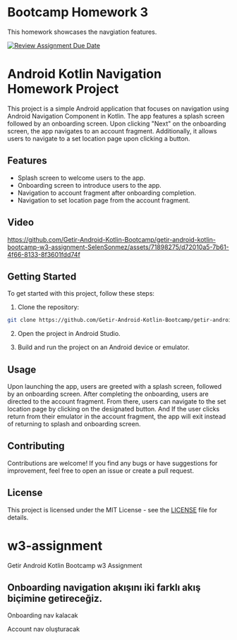 # Bootcamp Homework 3
This homework showcases the navgiation features.

[![Review Assignment Due Date](https://classroom.github.com/assets/deadline-readme-button-24ddc0f5d75046c5622901739e7c5dd533143b0c8e959d652212380cedb1ea36.svg)](https://classroom.github.com/a/USlt-hrg)

# Android Kotlin Navigation Homework Project

This project is a simple Android application that focuses on navigation using Android Navigation Component in Kotlin. The app features a splash screen followed by an onboarding screen. Upon clicking "Next" on the onboarding screen, the app navigates to an account fragment. Additionally, it allows users to navigate to a set location page upon clicking a button.

## Features

- Splash screen to welcome users to the app.
- Onboarding screen to introduce users to the app.
- Navigation to account fragment after onboarding completion.
- Navigation to set location page from the account fragment.

## Video
https://github.com/Getir-Android-Kotlin-Bootcamp/getir-android-kotlin-bootcamp-w3-assignment-SelenSonmez/assets/71898275/d72010a5-7b61-4f66-8133-8f3601fdd74f


## Getting Started

To get started with this project, follow these steps:

1. Clone the repository:

```bash
git clone https://github.com/Getir-Android-Kotlin-Bootcamp/getir-android-kotlin-bootcamp-w3-assignment-SelenSonmez.git
```

2. Open the project in Android Studio.

3. Build and run the project on an Android device or emulator.


## Usage

Upon launching the app, users are greeted with a splash screen, followed by an onboarding screen. After completing the onboarding, users are directed to the account fragment. From there, users can navigate to the set location page by clicking on the designated button. And If the user clicks return from their emulator in the account fragment, the app will exit instead of returning to splash and onboarding screen.

## Contributing

Contributions are welcome! If you find any bugs or have suggestions for improvement, feel free to open an issue or create a pull request.

## License

This project is licensed under the MIT License - see the [LICENSE](LICENSE) file for details.
# w3-assignment
Getir Android Kotlin Bootcamp w3 Assignment

## Onboarding navigation akışını iki farklı akış biçimine getireceğiz. 
Onboarding nav kalacak

Account nav oluşturacak
